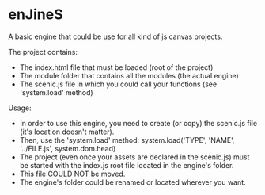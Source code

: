 # enJineS
A basic engine that could be use for all kind of js canvas projects.


The project contains:

 - The index.html file that must be loaded (root of the project)
 - The module folder that contains all the modules (the actual engine)
 - The scenic.js file in which you could call your functions (see 'system.load' method)
 
 
Usage:

 - In order to use this engine, you need to create (or copy) the scenic.js file (it's location doesn't matter).
 - Then, use the 'system.load' method:   system.load('TYPE', 'NAME', '../FILE.js', system.dom.head)
 - The project (even once your assets are declared in the scenic.js) must be started with the index.js root file located in the engine's folder.
 - This file COULD NOT be moved.
 - The engine's folder could be renamed or located wherever you want.
